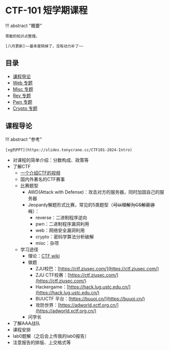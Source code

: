 # CTF-101 短学期课程

!!! abstract "概要"

    零散的知识点整理。

    [八月更新]~~基本是鸽掉了，没有动力补了~~

## 目录

+ [课程导论](#课程导论)
+ [Web 专题](web/1.md)
+ [Misc 专题](misc/1.md)
+ [Rev 专题](rev/1.md)
+ [Pwn 专题](pwn.md)
+ [Crypto 专题](crypto.md)

## 课程导论

!!! abstract "参考"

    [xg的PPT](https://slides.tonycrane.cc/CTF101-2024-Intro)

+ 对课程的简单介绍：分数构成、政策等
+ 了解CTF
    + [一个介绍CTF的视频](https://www.youtube.com/watch?v=8ev9ZX9J45A&ab_channel=LiveOverflow) 
    + 国内外著名的CTF赛事
    + 比赛题型
        + AWD(Attack with Defense)：攻击对方的服务器，同时加固自己的服务器
        + Jeopardy解题形式比赛，常见的5类题型（~~可以理解为CS解密游戏~~）：
            + reverse：二进制程序逆向
            + pwn：二进制程序漏洞利用
            + web：网络安全漏洞利用
            + crypto：密码学算法分析破解
            + misc：杂项 
    + 学习途径
        + 理论：[CTF wiki](https://ctf-wiki.org/)
        + 做题
            + ZJU校巴：[https://ctf.zjusec.com/](https://ctf.zjusec.com/)
            + ZJU CTF校赛：[https://ctf.zjusec.com/](https://ctf.zjusec.com/)
            + Hackergame：[https://hack.lug.ustc.edu.cn/](https://hack.lug.ustc.edu.cn/)
            + BUUCTF 平台：[https://buuoj.cn/](https://buuoj.cn/)
            + 攻防世界：[https://adworld.xctf.org.cn/](https://adworld.xctf.org.cn/)
        + 问学长
+ 了解AAA战队
+ 课程安排
+ lab0题解（之后会上传我的lab0报告）
+ 注意报告的排版、上交格式等